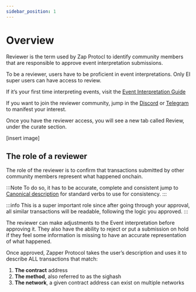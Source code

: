```yaml
---
sidebar_position: 1
---
```


# Overview

Reviewer is the term used by Zap Protocl to identify community members that are responsible to approve event interpretation submissions.

To be a reviewer, users have to be proficient in event interpretations. Only EI super users can have access to review.

If it’s your first time interpreting events, visit the [Event Interpretation Guide](docs/Interpretation/event-interpretation/overview.md)

If you want to join the reviewer community, jump in the [Discord](https://zapper.xyz/discord) or [Telegram](https://t.me/+mAVxPRsA7bE3ZDkx) to manifest your interest.

Once you have the reviewer access, you will see a new tab called Review, under the curate section.

[insert image]

## The role of a reviewer

The role of the reviewer is to confirm that transactions submitted by other community members represent what happened onchain.

:::Note
To do so, it has to be accurate, complete and consistent jump to [Canonical description](guide/canonical-description.md) for standard verbs to use for consistency.
:::

:::info
This is a super important role since after going through your approval, all similar transactions will be readable, following the logic you approved.
:::

The reviewer can make adjustments to the Event interpretation before approving it. They also have the ability to reject or put a submission on hold if they feel some information is missing to have an accurate representation of what happened.

Once approved, Zapper Protocol takes the user’s description and uses it to describe ALL transactions that match:
1. **The contract** address
2. **The method**, also referred to as the sighash
3. **The network**, a given contract address can exist on multiple networks
